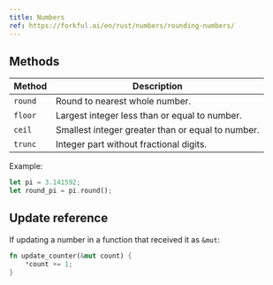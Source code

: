 ```yaml
---
title: Numbers
ref: https://forkful.ai/en/rust/numbers/rounding-numbers/
---
```


## Methods

| Method  | Description                                       |
| ------- | ------------------------------------------------- |
| `round` | Round to nearest whole number.                    |
| `floor` | Largest integer less than or equal to number.     |
| `ceil`  | Smallest integer greater than or equal to number. |
| `trunc` | Integer part without fractional digits.           |

Example:

```rust
let pi = 3.141592;
let round_pi = pi.round();
```

## Update reference

If updating a number in a function that received it as `&mut`:

```rust
fn update_counter(&mut count) {
    *count += 1;
}
```
